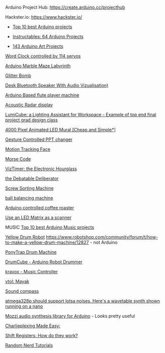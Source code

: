 Arduino Project Hub: <https://create.arduino.cc/projecthub>

Hackster.io: <https://www.hackster.io/>  




 - [Top 10 best Arduino projects](https://www.youtube.com/watch?v=39YUvCqxPSs)

 - [Instructables: 64 Arduino Projects](https://www.instructables.com/id/Arduino-Projects/?utm_source=newsletter&utm_medium=email)

 - [143 Arduino Art Projects](https://create.arduino.cc/projecthub/projects/tags/art)

[Word Clock controlled by 114 servos](https://www.instructables.com/id/Word-Clock-Controlled-by-114-Servos/)

[Arduino Marble Maze Labyrinth](https://www.instructables.com/id/Arduino-Marble-Maze-Labyrinth/?utm_source=newsletter&utm_medium=email)

[Glitter Bomb](https://www.youtube.com/watch?v=xoxhDk-hwuo)

[Desk Bluetooth Speaker With Audio Vizualisation)](https://www.instructables.com/id/Desk-Bluetooth-Speaker-With-Audio-Visualisation-To/?utm_source=newsletter&utm_medium=email)

[Arduino Based flute player machine](https://www.instructables.com/id/Arduino-Based-Flute-Player-Machine/?utm_source=newsletter&utm_medium=email)

[Acoustic Radar display](https://www.instructables.com/id/Acoustic-Radar-Display/?utm_source=newsletter&utm_medium=email)

[LumiCube: a Lighting Assistant for Workspace - Example of top end final project grad design class](https://www.instructables.com/id/LumiCube-a-Lighting-Assistant-for-Workspace/)

[4000 Pixel Animated LED Mural [Cheap and Simple*]](https://www.instructables.com/id/4000-Pixel-Animated-LED-Mural-Cheap-and-Simple/)

[Gesture Controlled PPT changer](https://www.instructables.com/id/Gesture-Controlled-PPT-Changer/?utm_source=newsletter&utm_medium=email)

[Motion Tracking Face](https://www.instructables.com/id/Motion-Tracking-Face/)

[Morse Code](http://www.instructables.com/id/Arduino-Morse-Code-1/)

[VizTimer: the Electronic Hourglass](https://www.instructables.com/id/VizTimer-the-Electronic-Hourglass/?utm_source=newsletter&utm_medium=email)

[the Debatable Deliberator](https://www.instructables.com/id/The-Debatable-Deliberator/)

[Screw Sorting Machine](https://www.instructables.com/id/Screw-Sorting-Machine/)

[ball balancing machine](https://www.instructables.com/id/Ball-Balancing-PID-System/)

[Arduino controlled coffee roaster](https://www.instructables.com/id/Arduino-controlled-DIY-Coffee-Roaster/)

[Use an LED Matrix as a scanner](https://www.instructables.com/id/Using-a-LED-Matrix-As-a-Scanner/?utm_source=newsletter&utm_medium=email)


MUSIC
[Top 10 best Arduino Music projects](https://www.youtube.com/watch?v=39YUvCqxPSs)

[Yellow Drum Robot](https://www.robotshop.com/community/robots/show/yellow-drum-machine)
<https://www.robotshop.com/community/forum/t/how-to-make-a-yellow-drum-machine/12827> - not Arduino

[PonyTrap Drum Machine](https://makezine.com/projects/make-robotic-drum-using-arduino-uno/)

[DrumCube - Arduino Robot Drummer](https://www.instructables.com/id/DrumCube-an-Arduino-Robot-Drummer/)

[kravox - Music Controller](https://www.youtube.com/watch?v=TqVoGDyDfKg&feature=youtu.be)

[vtol: Mayak](https://create.arduino.cc/projecthub/vtol/vtol-mayak-c05f3e?ref=tag&ref_id=art&offset=39)

[Sound compass](https://create.arduino.cc/projecthub/touchmysound/automatizing-percussion-with-solenoids-the-sound-compass-ce30b5?ref=tag&ref_id=art&offset=46)

[atmega328p should support lotsa noises. Here's a wavetable synth shown running on a nano](https://makezine.com/projects/make-35/advanced-arduino-sound-synthesis/)

[Mozzi audio synthesis library for Arduino](https://sensorium.github.io/Mozzi/) - Looks pretty useful




[Charlieplexing Made Easy:](https://www.instructables.com/id/Charlieplexing-Made-Easy-and-What-It-Even-Means/?utm_source=newsletter&utm_medium=email)

[Shift Registers: How do they work?](https://www.instructables.com/id/Shift-Registers-How-Do-They-Work/?utm_source=newsletter&utm_medium=email)

[Random Nerd Tutorials](https://RandomNerdTutorials.com/projects)
